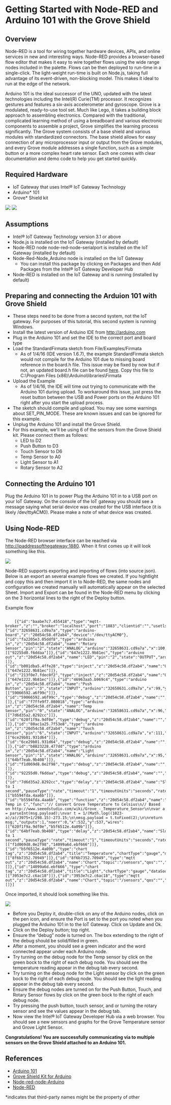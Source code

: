 # Getting Started with Node-RED and Arduino 101 with the Grove Shield #
<cr>

## Overview ##
Node-RED is a tool for wiring together hardware devices, APIs, and online services in new and interesting ways. Node-RED provides a browser-based flow editor that makes it easy to wire together flows using the wide range nodes included in the palette. Flows can be then deployed to run-time in a single-click. The light-weight run-time is built on Node.js, taking full advantage of its event-driven, non-blocking model. This makes it ideal to run at the edge of the network. 

Arduino 101 is the ideal successor of the UNO, updated with the latest technologies including the Intel(R) Curie(TM) processor.  It recognizes gestures and features a six-axis accelerometer and gyroscope.  Grove is a modulated, ready-to-use tool set. Much like Lego, it takes a building block approach to assembling electronics. Compared with the traditional, complicated learning method of using a breadboard and various electronic components to assemble a project, Grove simplifies the learning process significantly. The Grove system consists of a base shield and various modules with standardized connectors. The base shield allows for easy connection of any microprocessor input or output from the Grove modules, and every Grove module addresses a single function, such as a simple button or a more complex heart rate sensor. Each one comes with clear documentation and demo code to help you get started quickly.

## Required Hardware ##
-   IoT Gateway that uses Intel® IoT Gateway Technology
-   Arduino* 101
-   Grove* Shield kit

![](images/image1.jpg)
![](images/image2.jpg)

## Assumptions ##
-   Intel® IoT Gateway Technology version 3.1 or above
-   Node.js is installed on the IoT Gateway (installed by default)
-   Node-RED node node-red-node-serialport is installed on the IoT Gateway (installed by default)
-   Node-Red-Node_Arduino node is installed on the IoT Gateway 
	- You can install this package by clicking on Packages and then Add Packages from the Intel® IoT Gateway Developer Hub
-   Node-RED is installed on the IoT Gateway and is running (installed by default)

## Preparing and connecting the Arduion 101 with Grove Shield ##
-	These steps need to be done from a second system, not the IoT gateway.  For purposes of this tutorial, this second system is  running Windows.
-	Install the latest version of Arduino IDE from http://arduino.com
-	Plug in the Arduino 101 and set the IDE to the correct port and board type
-	Load the StandardFirmata sketch from File/Examples/Firmata
	-	As of 1/4/16 (IDE version 1.6.7), the example StandardFirmata sketch would not compile for the Arduino 101 due to missing board reference in the board.h file.  This issue may be fixed by now but if not, an updated board.h file can be found [here](https://github.com/firmata/arduino/blob/master/Boards.h).  Copy this file to C:\Program Files (x86)\Arduino\libraries\Firmata
-	Upload the Example
	-	As of 1/4/16, the IDE will time out trying to communicate with the Arduino 101 during upload.  To workaround this issue, just press the reset button between the USB and Power ports on the Arduino 101 right after you start the upload process.
-	The sketch should compile and upload.  You may see some warnings about SET_PIN_MODE.  These are known issues and can be ignored for this example.
-	Unplug the Arduino 101 and install the Grove Shield.
-	For this example, we'll be using 6 of the sensors from the Grove Shield kit.  Please connect them as follows:
	-	LED to D2
	-	Push Button to D3
	-	Touch Sensor to D6
	-	Temp Sensor to A0
	-	Light Sensor to A1
	-	Rotary Sensor to A2

## Connecting the Arduino 101 ##
Plug the Arduino 101 in to power
Plug the Arduino 101 in to a USB port on your IoT Gateway. On
the console of the IoT gateway you should see a message saying what serial
device was created for the USB interface (it is likely /dev/ttyACM0).
Please make a note of what device was created.

## Using Node-RED ##
The Node-RED browser interface can be reached via
<http://ipaddressofthegateway:1880>. When it first comes up it will look
something like this.

![](images/image3.png)

Node-RED supports exporting and importing of flows (into source json).
Below is an export an several example flows we created. If you hightlight and copy this and then import it in to Node-RED, the same nodes and configuration we created manually will automatically appear on the selected Sheet. Import and Export can be found in the Node-RED menu by clicking on the 3 horizontal lines to the right of the Deploy button.

Example flow

```
 
	[{"id":"baabe7c7.455418","type":"mqtt-broker","z":"","broker":"localhost","port":"1883","clientid":"","usetls":false,"verifyservercert":true,"compatmode":true,"keepalive":"15","cleansession":true,"willTopic":"","willQos":"0","willRetain":"false","willPayload":"","birthTopic":"","birthQos":"0","birthRetain":"false","birthPayload":""},{"id":"32658631.cd9a7a","type":"arduino-board","z":"20d54c58.df2ab4","device":"/dev/ttyACM0"},{"id":"fa2205e3.05ddf8","type":"arduino in","z":"20d54c58.df2ab4","name":"Rotary Sensor","pin":"2","state":"ANALOG","arduino":"32658631.cd9a7a","x":100,"y":356,"wires":[["92255d0.f6ddaa"]]},{"id":"647e1222.9b81ec","type":"arduino out","z":"20d54c58.df2ab4","name":"LED","pin":"2","state":"OUTPUT","arduino":"32658631.cd9a7a","x":314,"y":77,"wires":[]},{"id":"b001dba5.4ffe28","type":"inject","z":"20d54c58.df2ab4","name":"On","topic":"","payload":"1","payloadType":"string","repeat":"","crontab":"","once":false,"x":120,"y":36,"wires":[["647e1222.9b81ec"]]},{"id":"213f0e7.fdec0f2","type":"inject","z":"20d54c58.df2ab4","name":"Off","topic":"","payload":"0","payloadType":"string","repeat":"","crontab":"","once":false,"x":120,"y":115,"wires":[["647e1222.9b81ec"]]},{"id":"46963aa5.b969c4","type":"arduino in","z":"20d54c58.df2ab4","name":"Push Button","pin":"3","state":"INPUT","arduino":"32658631.cd9a7a","x":99,"y":213,"wires":[["59066592.a6f99c"]]},{"id":"59066592.a6f99c","type":"debug","z":"20d54c58.df2ab4","name":"","active":false,"console":"false","complete":"false","x":307,"y":214,"wires":[]},{"id":"f7ffe9f7.080018","type":"arduino in","z":"20d54c58.df2ab4","name":"Temp Sensor","pin":"0","state":"ANALOG","arduino":"32658631.cd9a7a","x":96,"y":459,"wires":[["7d6d35a2.8292cc"]]},{"id":"620f1f9a.9df0e","type":"debug","z":"20d54c58.df2ab4","name":"","active":false,"console":"false","complete":"false","x":602,"y":433,"wires":[]},{"id":"80ac1a25.7f53e8","type":"arduino in","z":"20d54c58.df2ab4","name":"Touch Sensor","pin":"6","state":"INPUT","arduino":"32658631.cd9a7a","x":111,"y":281,"wires":[["6ce29b01.931d64"]]},{"id":"6ce29b01.931d64","type":"debug","z":"20d54c58.df2ab4","name":"","active":true,"console":"false","complete":"false","x":319,"y":282,"wires":[]},{"id":"b8823228.477dd","type":"arduino in","z":"20d54c58.df2ab4","name":"Light Sensor","pin":"1","state":"ANALOG","arduino":"32658631.cd9a7a","x":95,"y":622,"wires":[["64bf7eab.9b408"]]},{"id":"f1d069d8.0e2f98","type":"debug","z":"20d54c58.df2ab4","name":"","active":false,"console":"false","complete":"false","x":487,"y":622,"wires":[]},{"id":"92255d0.f6ddaa","type":"debug","z":"20d54c58.df2ab4","name":"","active":false,"console":"false","complete":"false","x":334,"y":357,"wires":[]},{"id":"7d6d35a2.8292cc","type":"delay","z":"20d54c58.df2ab4","name":"Slow to 1 second","pauseType":"rate","timeout":"1","timeoutUnits":"seconds","rate":"1","rateUnits":"second","randomFirst":"1","randomLast":"5","randomUnits":"seconds","drop":true,"x":294,"y":504,"wires":[["b5594fda.4aa6b"]]},{"id":"b5594fda.4aa6b","type":"function","z":"20d54c58.df2ab4","name":"Grove Temp in C","func":"// Convert Grove Temperature to Celsius\n// Based on http://www.seeedstudio.com/wiki/Grove_-_Temperature_Sensor\n\nvar a = parseInt(msg.payload);\nvar t = 1/(Math.log((1023-a)/a)/3975+1/298.15)-273.15;\n\nmsg.payload = t.toFixed(2);\n\nreturn msg;","outputs":1,"noerr":0,"x":532,"y":537,"wires":[["620f1f9a.9df0e","b5f6512e.4a09b"]]},{"id":"64bf7eab.9b408","type":"delay","z":"20d54c58.df2ab4","name":"Slow to 1 second","pauseType":"rate","timeout":"1","timeoutUnits":"seconds","rate":"1","rateUnits":"second","randomFirst":"1","randomLast":"5","randomUnits":"seconds","drop":true,"x":285,"y":652,"wires":[["f1d069d8.0e2f98","14099a6d.ebf666"]]},{"id":"b5f6512e.4a09b","type":"chart tag","z":"20d54c58.df2ab4","title":"Temperature","chartType":"gauge","dataSource":"Grove","units":"°C","min":"0","max":"100","targetLow":"","targetHigh":"","priority":"1","sourcePriority":"1","ttl":"5","points":"50","x":710,"y":485,"wires":[["8f6b7352.70949"]]},{"id":"8f6b7352.70949","type":"mqtt out","z":"20d54c58.df2ab4","name":"Chart","topic":"/sensors","qos":"","retain":"","broker":"baabe7c7.455418","x":874,"y":504,"wires":[]},{"id":"14099a6d.ebf666","type":"chart tag","z":"20d54c58.df2ab4","title":"Light","chartType":"gauge","dataSource":"Grove","units":"°C","min":"0","max":"100","targetLow":"","targetHigh":"","priority":"1","sourcePriority":"1","ttl":"5","points":"50","x":620,"y":689,"wires":[["3953e7c2.c6ac18"]]},{"id":"3953e7c2.c6ac18","type":"mqtt out","z":"20d54c58.df2ab4","name":"Chart","topic":"/sensors","qos":"","retain":"","broker":"baabe7c7.455418","x":784,"y":708,"wires":[]}]
```

Once imported, it should look something like this.

![](images/image4.png)

-	Before you Deploy it, double-click on any of the Arduino nodes, click on the pen icon, and ensure the Port is set to the port you noted when you plugged the Arduino 101 in to the IoT Gateway.  Click on Update and Ok.
-	Click on the Deploy button; top right.
-   Ensure the “debug” node is turned on. The box extending to the right of the debug should be solid/filled in green.
-   After a moment, you should see a green indicator and the word connected appear under each Arduino node.
-   Try turning on the debug node for the Temp sensor by click on the green bock to the right of each debug node.  You should see the temperature reading appear in the debug tab every second.
-   Try turning on the debug node for the Light sensor by click on the green bock to the right of each debug node.  You should see the light reading appear in the debug tab every second.
-   Ensure the debug nodes are turned on for the Push Button, Touch, and Rotary Sensor flows by click on the green bock to the right of each debug node.
-	Try pressing the push button, touch sensor, and or turning the rotary sensor and see the values appear in the debug tab.
- Now view the Intel® IoT Gateway Developer Hub via a web browser.  You should see a new sensors and graphs for the Grove Temperature sensor and Grove Light Sensor.

**Congratulations! You are successfully communicating via to multiple sensors on the Grove Shield attached to an Arduino 101.**

## References ##
-   [Arduino 101](https://www.arduino.cc/en/Main/ArduinoBoard101)
-	[Grove Shield Kit for Arduino](http://www.seeedstudio.com/depot/Grove-Starter-Kit-for-Arduino-p-1855.html)
-   [Node-red-node-Arduino](http://nodered.org/docs/hardware/arduino.html)
-   [Node-RED](http://nodered.org/)

*indicates that third-party names might be the property of other

